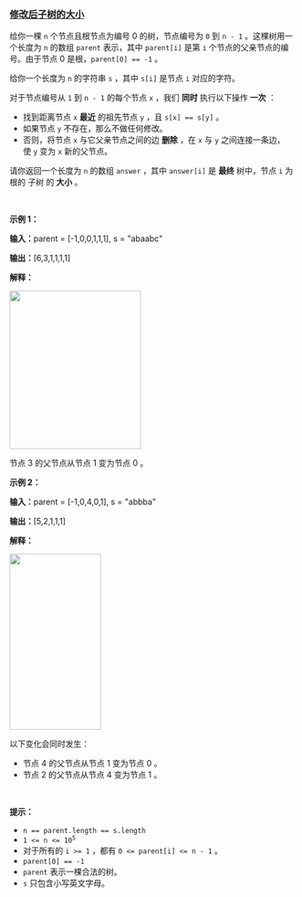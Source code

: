 ### [修改后子树的大小](https://leetcode-cn.com/problems/find-subtree-sizes-after-changes)

<p>给你一棵 <code>n</code>&nbsp;个节点且根节点为编号 0 的树，节点编号为&nbsp;<code>0</code>&nbsp;到&nbsp;<code>n - 1</code>&nbsp;。这棵树用一个长度为&nbsp;<code>n</code>&nbsp;的数组&nbsp;<code>parent</code>&nbsp;表示，其中&nbsp;<code>parent[i]</code>&nbsp;是第 <code>i</code>&nbsp;个节点的父亲节点的编号。由于节点 0 是根，<code>parent[0] == -1</code>&nbsp;。</p>

<p>给你一个长度为 <code>n</code>&nbsp;的字符串&nbsp;<code>s</code>&nbsp;，其中&nbsp;<code>s[i]</code>&nbsp;是节点 <code>i</code>&nbsp;对应的字符。</p>

<p>对于节点编号从 <code>1</code>&nbsp;到 <code>n - 1</code>&nbsp;的每个节点 <code>x</code>&nbsp;，我们 <strong>同时</strong> 执行以下操作 <strong>一次</strong>&nbsp;：</p>

<ul>
	<li>找到距离节点 <code>x</code>&nbsp;<strong>最近</strong>&nbsp;的祖先节点 <code>y</code>&nbsp;，且&nbsp;<code>s[x] == s[y]</code>&nbsp;。</li>
	<li>如果节点 <code>y</code>&nbsp;不存在，那么不做任何修改。</li>
	<li>否则，将节点 <code>x</code>&nbsp;与它父亲节点之间的边 <strong>删除</strong>&nbsp;，在 <code>x</code>&nbsp;与 <code>y</code>&nbsp;之间连接一条边，使&nbsp;<code>y</code>&nbsp;变为 <code>x</code>&nbsp;新的父节点。</li>
</ul>

<p>请你返回一个长度为 <code>n</code>&nbsp;的数组&nbsp;<code>answer</code>&nbsp;，其中&nbsp;<code>answer[i]</code>&nbsp;是 <strong>最终</strong>&nbsp;树中，节点 <code>i</code>&nbsp;为根的 <span data-keyword="subtree">子树</span> 的 <strong>大小</strong>&nbsp;。</p>

<p>&nbsp;</p>

<p><strong class="example">示例 1：</strong></p>

<div class="example-block">
<p><span class="example-io"><b>输入：</b>parent = [-1,0,0,1,1,1], s = "abaabc"</span></p>

<p><span class="example-io"><b>输出：</b>[6,3,1,1,1,1]</span></p>

<p><strong>解释：</strong></p>

<p><img alt="" src="https://assets.leetcode.com/uploads/2024/08/15/graphex1drawio.png" style="width: 230px; height: 277px;" /></p>

<p>节点 3 的父节点从节点 1 变为节点 0 。</p>
</div>

<p><strong class="example">示例 2：</strong></p>

<div class="example-block">
<p><span class="example-io"><b>输入：</b>parent = [-1,0,4,0,1], s = "abbba"</span></p>

<p><span class="example-io"><b>输出：</b>[5,2,1,1,1]</span></p>

<p><b>解释：</b></p>

<p><img alt="" src="https://assets.leetcode.com/uploads/2024/08/20/exgraph2drawio.png" style="width: 160px; height: 308px;" /></p>

<p>以下变化会同时发生：</p>

<ul>
	<li>节点 4 的父节点从节点 1 变为节点 0 。</li>
	<li>节点 2 的父节点从节点 4 变为节点 1 。</li>
</ul>
</div>

<p>&nbsp;</p>

<p><strong>提示：</strong></p>

<ul>
	<li><code>n == parent.length == s.length</code></li>
	<li><code>1 &lt;= n &lt;= 10<sup>5</sup></code></li>
	<li>对于所有的&nbsp;<code>i &gt;= 1</code>&nbsp;，都有&nbsp;<code>0 &lt;= parent[i] &lt;= n - 1</code>&nbsp;。</li>
	<li><code>parent[0] == -1</code></li>
	<li><code>parent</code>&nbsp;表示一棵合法的树。</li>
	<li><code>s</code>&nbsp;只包含小写英文字母。</li>
</ul>
